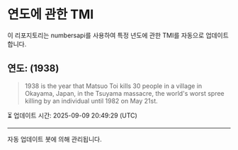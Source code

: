 
# 연도에 관한 TMI

이 리포지토리는 numbersapi를 사용하여 특정 년도에 관한 TMI를 자동으로 업데이트합니다.

## 연도: (1938)
> 1938 is the year that Matsuo Toi kills 30 people in a village in Okayama, Japan, in the Tsuyama massacre, the world's worst spree killing by an individual until 1982 on May 21st.

⏳ 업데이트 시간: 2025-09-09 20:49:29 (UTC)

---
자동 업데이트 봇에 의해 관리됩니다.
